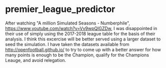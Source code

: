 # premier_league_predictor

After watching "A million Simulated Seasons - Numberphile", https://www.youtube.com/watch?v=Vv9wpQIGZDw, I was disappointed in their use of simply using the 2017-2018 league table for the basis of their analysis. I think this excercise will be better served using a larger dataset to seed the simulation. I have taken the datasets available from http://openfootball.github.io/ to try to come up with a better answer for how many points is enough to be the Champion, qualify for the Champions Leauge, and avoid relegation. 


